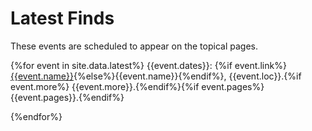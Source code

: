 <head>
  <meta charset="UTF-8">
  <link rel="stylesheet" href="assets/style.css">
</head>

# Latest Finds

These events are scheduled to appear on the topical pages.

{%for event in site.data.latest%}
{{event.dates}}:
{%if event.link%}[{{event.name}}]({{event.link}}){%else%}{{event.name}}{%endif%},
{{event.loc}}.{%if event.more%} {{event.more}}.{%endif%}{%if event.pages%} {{event.pages}}.{%endif%}

{%endfor%}
